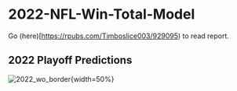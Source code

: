 # 2022-NFL-Win-Total-Model

Go (here)[https://rpubs.com/Timboslice003/929095) to read report.

## 2022 Playoff Predictions
![2022_wo_border](https://user-images.githubusercontent.com/105609020/210286541-0f8c21f1-a14a-4c13-9c39-e064d26645fd.png){width=50%}

